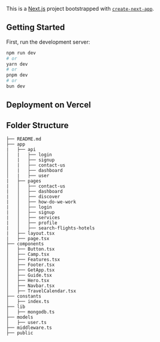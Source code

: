 This is a [Next.js](https://nextjs.org) project bootstrapped with [`create-next-app`](https://nextjs.org/docs/app/api-reference/cli/create-next-app).

## Getting Started

First, run the development server:

```bash
npm run dev
# or
yarn dev
# or
pnpm dev
# or
bun dev
```

## Deployment on Vercel




## Folder Structure

```
├── README.md
├── app
|   ├── api
│   |   ├── login
│   |   ├── signup
│   |   ├── contact-us
│   |   ├── dashboard
│   |   ├── user
|   ├── pages
|   │   ├── contact-us
|   │   ├── dashboard
|   │   ├── discover
|   │   ├── how-do-we-work
|   │   ├── login
|   │   ├── signup
|   │   ├── services
|   │   ├── profile
|   │   ├── search-flights-hotels
|   ├── layout.tsx
|   ├── page.tsx
├── components
│   ├── Button.tsx
│   ├── Camp.tsx
│   ├── Features.tsx
│   ├── Footer.tsx
│   ├── GetApp.tsx
│   ├── Guide.tsx
│   ├── Hero.tsx
│   ├── Navbar.tsx
│   ├── TravelCalendar.tsx
├── constants
│   ├── index.ts
├── lib
│   ├── mongodb.ts
├── models
│   ├── user.ts
├── middleware.ts
├── public
